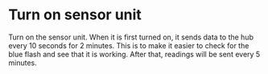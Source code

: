 # Turn on sensor unit

Turn on the sensor unit.  When it is first turned on, it sends data to the hub every 10 seconds for 2 minutes.  This is to make it easier to check for the blue flash and see that it is working.  After that, readings will be sent every 5 minutes.
